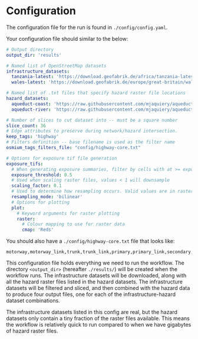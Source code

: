 # Configuration

The configuration file for the run is found in `./config/config.yaml`.

Your configuration file should similar to the below:

```yaml
# Output directory
output_dir: 'results'

# Named list of OpenStreetMap datasets
infrastructure_datasets:
  tanzania-latest: 'https://download.geofabrik.de/africa/tanzania-latest.osm.pbf'
  wales-latest: 'https://download.geofabrik.de/europe/great-britain/wales-latest.osm.pbf'

# Named list of .txt files that specify hazard raster file locations
hazard_datasets:
  aqueduct-coast: 'https://raw.githubusercontent.com/mjaquiery/aqueduct/main/tiffs.txt'
  aqueduct-river: 'https://raw.githubusercontent.com/mjaquiery/aqueduct/main/rivers.txt'

# Number of slices to cut dataset into -- must be a square number
slice_count: 36
# Edge attributes to preserve during network/hazard intersection.
keep_tags: 'highway'
# Filters definition -- base filename is used as the filter name
osmium_tags_filters_file: "config/highway-core.txt"

# Options for exposure tif file generation
exposure_tifs:
  # When generating exposure summaries, filter by cells with at >= exposure_threshold m of flooding
  exposure_threshold: 0.5
  # Used when scaling raster files, values < 1 will downsample
  scaling_factor: 0.1
  # Used to determine how resampling occurs. Valid values are in rasterio.enums.Resampling.
  resampling_mode: 'bilinear'
  # Options for plotting
  plot:
    # Keyword arguments for raster plotting
    raster:
      # Colour mapping to use for raster data
      cmap: 'Reds'
```

You should also have a `./config/highway-core.txt` file that looks like:
```text
motorway,motorway_link,trunk,trunk_link,primary,primary_link,secondary,secondary_link
```

This configuration file holds everything we need to run the workflow. The directory
`<output_dir>` (hereafter `./results/`) will be created when the workflow runs. The
infrastructure datasets will be downloaded, along with all the hazard raster files listed in
the hazard datasets. The infrastructure datasets will be filtered and sliced, and then combined
with the hazard data to produce four output files, one for each of the infrastructure-hazard
dataset combinations.

The infrastructure datasets listed in this config are real, but the hazard datasets only
contain a tiny fraction of the raster files available. This means the workflow is relatively
quick to run compared to when we have gigabytes of hazard raster files.
